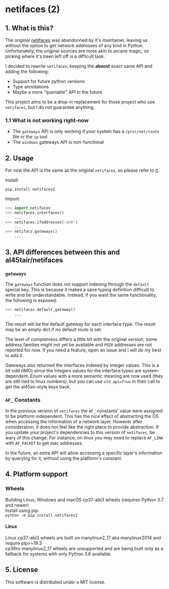# netifaces (2)

## 1. What is this?

The original [netifaces](https://github.com/al45tair/netifaces) was abandonned by it's maintainer,
leaving us without the option to get network addresses of any kind in Python. Unfortunately, the
original sources are more akin to arcane magic, so picking where it's been left off is a difficult
task.

I decided to rewrite `netifaces`, keeping the **almost** exact same API and adding the following:

- Support for future python versions
- Type annotations
- Maybe a more "queriable" API in the future

This project aims to be a drop-in replacement for those project who use `netifaces`, but I do not
guarantee anything.


### 1.1 What is not working **right-now**

- The `gateways` API is only working if your system has a `/proc/net/route` file or the `ip` tool
- The `windows` gateways API is non-functional

## 2. Usage

For now the API is the same as the original `netifaces`, so please refer to [it](https://github.com/al45tair/netifaces).

Install:
```shell
pip install netifaces2
```

Import:
```python
>>> import netifaces
>>> netifaces.interfaces()  
    ...
>>> netifaces.ifaddresses('en0')
    ...
>>> netifacs.gateways()
    ...
```

## 3. API differences between this and al45tair/netifaces

### `gateways`

The `gateways` function does not support indexing through the `default` special key. This is because it makes a
sane typing definition difficult to write and be understandable. Instead, if you want the same functionality,
the following is exposed:

```python
>>> netifaces.default_gateway()
    ...
```

The result will be the default gateway for each interface type. The result may
be an empty dict if no default route is set.

The level of completness differs a little bit with the original version; some
address families might not yet be available and `PEER` addresses are not
reported for now. If you need a feature, open an issue and I will do my best to
add it.

Gateways also returned the interfaces indexed by integer values. This is a bit
odd (IMO) since the integers values for the interface types are
system-dependent. Enum values with a more semantic meaning are now used (they
        are still tied to linux numbers), but you can use `old_api=True` in
their call to get the al45air-style keys back.

### `AF_` Constants

In the previous version of `netifaces` the `AF_` constants' value were assigned
to be platform independent. This has the nice effect of abstracting the OS when
accessing the information of a network layer. However after consideration, it
does not feel like the right place to provide abstraction. If you update your
project's dependencies to this version of `netifaces`, be wary of this change.
For instance, on linux you may need to replace `AF_LINK` with `AF_PACKET` to get
mac addresses.

In the future, an extra API will allow accessing a specific layer's information
by querying for it, without using the platform's constant.

## 4. Platform support

### Wheels
Building Linux, Windows and macOS cp37-abi3 wheels (requires Python 3.7 and newer)  
Install using pip:  
`python -m pip install netifaces2`

#### Linux  
Linux cp37-abi3 wheels are built on manylinux2_17 aka manylinux2014 and require pip>=19.3  
cp36m-manylinux2_17 wheels are unsupported and are being built only as a fallback
for systems with only Python 3.6 available.

## 5. License

This software is distributed under a MIT license.
